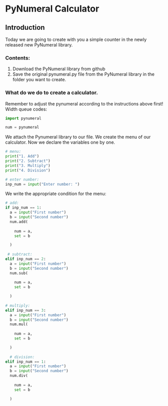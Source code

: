 # PyNumeral Calculator
## Introduction
Today we are going to create with you a simple counter in the newly released new PyNumeral library.
### Contents:
1. Download the PyNumeral library from github
2. Save the original pynumeral.py file from the PyNumeral library in the folder you want to create.
### What do we do to create a calculator.
Remember to adjust the pynumeral according to the instructions above first! Width queue codes:
```python
import pynumeral

num = pynumeral
```
We attach the Pynumeral library to our file. We create the menu of our calculator. Now we declare the variables one by one.
```python
# menu:
print("1. Add")
print("2. Subtract")
print("3. Multiply")
print("4. Division")

# enter number:
inp_num = input("Enter number: ")
```
We write the appropriate condition for the menu:
```python
# add:
if inp_num == 1:
  a = input("First number")
  b = input("Second number")
  num.add(
  
    num = a,
    set = b

  )
  
 # subtract:
elif inp_num == 2:
  a = input("First number")
  b = input("Second number")
  num.sub(
  
    num = a,
    set = b

  )
  
# multiply:
elif inp_num == 3:
  a = input("First number")
  b = input("Second number")
  num.mul(
  
    num = a,
    set = b

  )
  
  # division:
elif inp_num == 1:
  a = input("First number")
  b = input("Second number")
  num.div(
  
    num = a,
    set = b

  )
